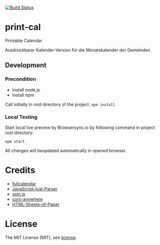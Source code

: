 [![Build Status](https://travis-ci.org/nak-sued-webmasters/print-cal.svg?branch=master)](https://travis-ci.org/nak-sued-webmasters/print-cal)

# print-cal
Printable Calendar

Ausdruckbarer Kalender-Version für die Monatskalender der Gemeinden.

## Development

### Precondition

* Install node.js
* Install npm

Call initially in root directory of the project:
` npm install `

### Local Testing

Start local live preview by Browsersync.io by following command in project root directory:

` npm start `

All changes will beupdated automatically in opened browser.

# Credits
* [fullcalendar](https://fullcalendar.io/)
* [JavaScript-Ical-Parser](https://github.com/nak-sued-webmasters/JavaScript-Ical-Parser)
* [spin.js](https://github.com/fgnass/spin.js)
* [cors-anywhere](https://github.com/Rob--W/cors-anywhere)
* [HTML-Sheets-of-Paper](https://github.com/delight-im/HTML-Sheets-of-Paper)

# License

The MIT License (MIT), see [license](/LICENSE).
